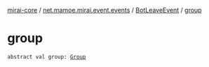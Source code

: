[mirai-core](../../index.md) / [net.mamoe.mirai.event.events](../index.md) / [BotLeaveEvent](index.md) / [group](./group.md)

# group

`abstract val group: `[`Group`](../../net.mamoe.mirai.contact/-group/index.md)